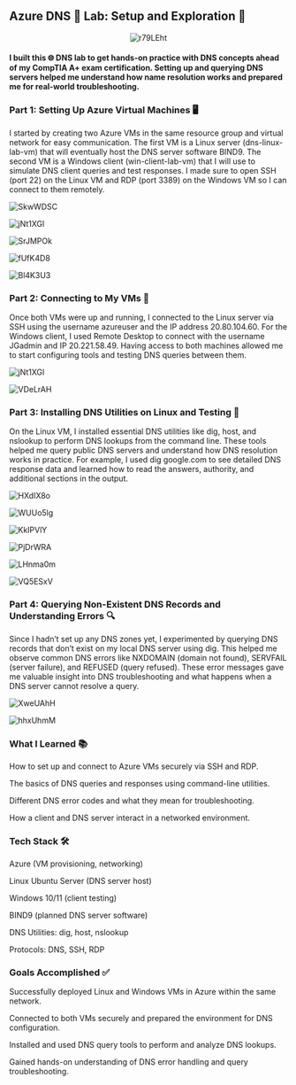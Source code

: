 ## Azure DNS 🧪 Lab: Setup and Exploration 🚀

<p align="center">
  <img src="https://github.com/user-attachments/assets/0866896c-df33-43b2-b439-fa973e589a69" alt="r79LEht" />
</p>

#### I built this 🌐 DNS lab to get hands-on practice with DNS concepts ahead of my CompTIA A+ exam certification. Setting up and querying DNS servers helped me understand how name resolution works and prepared me for real-world troubleshooting.

### Part 1: Setting Up Azure Virtual Machines 🖥️
I started by creating two Azure VMs in the same resource group and virtual network for easy communication. The first VM is a Linux server (dns-linux-lab-vm) that will eventually host the DNS server software BIND9. The second VM is a Windows client (win-client-lab-vm) that I will use to simulate DNS client queries and test responses. I made sure to open SSH (port 22) on the Linux VM and RDP (port 3389) on the Windows VM so I can connect to them remotely.

![SkwWDSC](https://github.com/user-attachments/assets/79727582-4d9e-47c6-8489-18a783ab275e)

![jNt1XGl](https://github.com/user-attachments/assets/d621bc49-a5d3-4aeb-b34c-dd5d8fb93f53)

![SrJMPOk](https://github.com/user-attachments/assets/4536c59e-4534-4be0-b167-b92739b4b10a)

![fUfK4D8](https://github.com/user-attachments/assets/3a5134f7-c097-4541-89e3-c0fe409dc997)

![Bl4K3U3](https://github.com/user-attachments/assets/88aed682-b25e-4dae-b9da-1e11a7575ddb)

### Part 2: Connecting to My VMs 🔐
Once both VMs were up and running, I connected to the Linux server via SSH using the username azureuser and the IP address 20.80.104.60. For the Windows client, I used Remote Desktop to connect with the username JGadmin and IP 20.221.58.49. Having access to both machines allowed me to start configuring tools and testing DNS queries between them.

![jNt1XGl](https://github.com/user-attachments/assets/0136726a-f6e6-40f5-947b-abc9584f07a3)

![VDeLrAH](https://github.com/user-attachments/assets/410a3cdf-66eb-43b9-915f-75facb74bd60)



### Part 3: Installing DNS Utilities on Linux and Testing 🧰
On the Linux VM, I installed essential DNS utilities like dig, host, and nslookup to perform DNS lookups from the command line. These tools helped me query public DNS servers and understand how DNS resolution works in practice. For example, I used dig google.com to see detailed DNS response data and learned how to read the answers, authority, and additional sections in the output.

![HXdIX8o](https://github.com/user-attachments/assets/2b106855-b1b2-449c-a46b-1ea1252316b6)

![WUUo5lg](https://github.com/user-attachments/assets/e4ccfe3d-50b9-4360-b474-668ed2a00c0f)

![KkIPVlY](https://github.com/user-attachments/assets/0c5c89aa-d49d-43ce-b651-7c4c24a2aa85)

![PjDrWRA](https://github.com/user-attachments/assets/9210fa9e-d8b1-4dad-a387-e1b4d44bcb85)

![LHnma0m](https://github.com/user-attachments/assets/c01779e4-60b2-4d35-ae2c-a5ec5789ca04)

![VQ5ESxV](https://github.com/user-attachments/assets/7d3b30bb-cd16-4635-a323-0d989873300c)

### Part 4: Querying Non-Existent DNS Records and Understanding Errors 🔍
Since I hadn’t set up any DNS zones yet, I experimented by querying DNS records that don’t exist on my local DNS server using dig. This helped me observe common DNS errors like NXDOMAIN (domain not found), SERVFAIL (server failure), and REFUSED (query refused). These error messages gave me valuable insight into DNS troubleshooting and what happens when a DNS server cannot resolve a query.

![XweUAhH](https://github.com/user-attachments/assets/0410d56f-170b-4d12-9ebe-a40ca9233e0c)

![hhxUhmM](https://github.com/user-attachments/assets/418f0a12-8d53-4395-84bb-a62c4934c088)

### What I Learned 📚
How to set up and connect to Azure VMs securely via SSH and RDP.

The basics of DNS queries and responses using command-line utilities.

Different DNS error codes and what they mean for troubleshooting.

How a client and DNS server interact in a networked environment.

### Tech Stack 🛠️
Azure (VM provisioning, networking)

Linux Ubuntu Server (DNS server host)

Windows 10/11 (client testing)

BIND9 (planned DNS server software)

DNS Utilities: dig, host, nslookup

Protocols: DNS, SSH, RDP

### Goals Accomplished ✅
Successfully deployed Linux and Windows VMs in Azure within the same network.

Connected to both VMs securely and prepared the environment for DNS configuration.

Installed and used DNS query tools to perform and analyze DNS lookups.

Gained hands-on understanding of DNS error handling and query troubleshooting.

